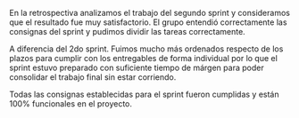 En la retrospectiva analizamos el trabajo del segundo sprint y consideramos que el resultado fue muy satisfactorio. El grupo entendió correctamente las consignas del sprint y pudimos dividir las tareas correctamente. 

A diferencia del 2do sprint. Fuimos mucho más ordenados respecto de los plazos para cumplir con los entregables de forma individual por lo que el sprint estuvo preparado con suficiente tiempo de márgen para poder consolidar el trabajo final sin estar corriendo.

Todas las consignas establecidas para el sprint fueron cumplidas y están 100% funcionales en el proyecto.